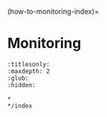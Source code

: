 (how-to-monitoring-index)=
# Monitoring

```{toctree}
:titlesonly:
:maxdepth: 2
:glob:
:hidden:

*
*/index
```
